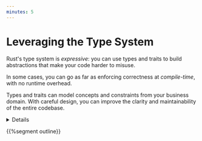```yaml
---
minutes: 5
---
```


# Leveraging the Type System

Rust's type system is _expressive_: you can use types and traits to build
abstractions that make your code harder to misuse.

In some cases, you can go as far as enforcing correctness at _compile-time_,
with no runtime overhead.

Types and traits can model concepts and constraints from your business domain.
With careful design, you can improve the clarity and maintainability of the
entire codebase.

<details>

Additional items speaker may mention:

- Rust's type system borrows a lot of ideas from functional programming
  languages.\
  For example, Rust's enums are known as "algebraic data types" in languages
  like Haskell and OCaml. You can take inspiration from learning material geared
  towards functional languages when looking for guidance on how to design with
  types. ["Domain Modeling Made Functional"][1] is a great resource on the
  topic, with examples written in F#.

- Despite Rust's functional roots, functional design patterns don't translate as-is
  to Rust. For instance, extensive use of higher-order functions and higher-kinded types can
  result in code that is harder to read and maintain. Design patterns in Rust
  must take into account (and leverage!) the granular control over mutability
  that comes with its borrow-checker.

- The same caution should be applied to object-oriented design patterns. Rust
  doesn't support inheritance, and object boundaries must be mindful of the
  constraints introduced by the borrow-checker.

- Mention that type-level abstractions are often referred to as "zero-cost
  abstractions", although the label can be misleading: the impact on compile
  times and code complexity may be significant.

</details>

{{%segment outline}}

[1]: https://pragprog.com/titles/swdddf/domain-modeling-made-functional/
